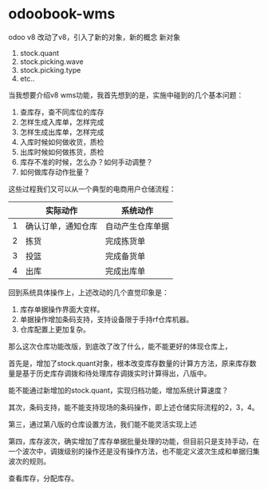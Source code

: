 odoobook-wms
============

odoo v8 改动了v8，引入了新的对象，新的概念
新对象
1. stock.quant
2. stock.picking.wave
3. stock.picking.type
4. etc..


当我想要介绍v8 wms功能，我首先想到的是，实施中碰到的几个基本问题：
1. 查库存，查不同库位的库存
2. 怎样生成入库单，怎样完成
3. 怎样生成出库单，怎样完成
4. 入库时候如何做收货，质检
5. 出库时候如何做拣货，质检
6. 库存不准的时候，怎么办？如何手动调整？
7. 如何做库存动作批量？

这些过程我们又可以从一个典型的电商用户仓储流程：

|  | 实际动作 | 系统动作 |
| -- | -- | -- |
| 1 | 确认订单，通知仓库 | 自动产生仓库单据 |
| 2 | 拣货 | 完成拣货单 |
| 3 | 投篮 | 完成备货单 |
| 4 | 出库 | 完成出库单 |

回到系统具体操作上，上述改动的几个直觉印象是：
1. 库存单据操作界面大变样。
2. 单据操作增加条码支持，支持设备限于手持rf仓库机器。
3. 仓库配置上更加复杂。

那么这次仓库功能改版，到底改了改了什么，能不能更好的体现仓库上，

首先是，增加了stock.quant对象，根本改变库存数量的计算方方法，原来库存数量是基于历史库存调拨和待处理库存调拨实时计算得出，八版中。

能不能通过新增加的stock.quant，实现归档功能，增加系统计算速度？

其次，条码支持，能不能支持现场的条码操作，即上述仓储实际流程的2，3，4。

第三，通过第八版的仓库设置方法，我们能不能灵活实现上述

第四，库存波次，确实增加了库存单据批量处理的功能，但目前只是支持手动，在一个波次中，调拨级别的操作还是没有操作方法，也不能定义波次生成和单据归集波次的规则。


查看库存，分配库存。
